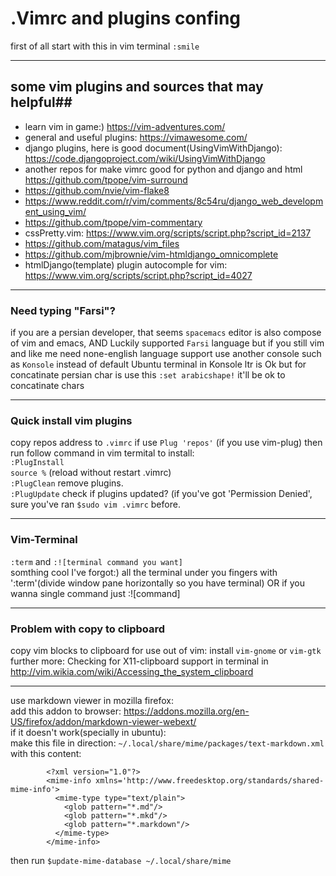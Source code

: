 # .Vimrc and plugins confing #

first of all start with this in vim terminal
``:smile``
- - -
## some vim plugins and sources that may helpful##
* learn vim in game:) https://vim-adventures.com/
* general and useful plugins: https://vimawesome.com/
* django plugins, here is good document(UsingVimWithDjango): https://code.djangoproject.com/wiki/UsingVimWithDjango
* another repos for make vimrc good for python and django and html https://github.com/tpope/vim-surround
* https://github.com/nvie/vim-flake8
* https://www.reddit.com/r/vim/comments/8c54ru/django_web_development_using_vim/
* https://github.com/tpope/vim-commentary
* cssPretty.vim: https://www.vim.org/scripts/script.php?script_id=2137
* https://github.com/matagus/vim_files
* https://github.com/mjbrownie/vim-htmldjango_omnicomplete
* htmlDjango(template) plugin autocomple for vim: https://www.vim.org/scripts/script.php?script_id=4027

- - -
### Need typing "Farsi"? ###
if you are a persian developer, that seems ``spacemacs`` editor is also compose of vim and emacs, AND Luckily supported ``Farsi`` language 
but if you still vim and like me need none-english language support use another console such as ``Konsole`` instead of default Ubuntu terminal
in Konsole ltr is Ok but for concatinate persian char is use this ``:set arabicshape!``
it'll be ok to concatinate chars


- - -
### Quick install vim plugins ###
copy repos address to `.vimrc` if use `Plug 'repos'` (if you use vim-plug) then run follow command in vim termital to install:  
`:PlugInstall`  
`source %` (reload without restart .vimrc)  
`:PlugClean` remove plugins.  
`:PlugUpdate` check if plugins updated?  (if you've got 'Permission Denied', sure you've ran `$sudo vim .vimrc` before.
- - -
### Vim-Terminal ###
`:term` and `:![terminal command you want]`  
somthing cool I've forgot:) all the terminal under you fingers with ':term'(divide window pane horizontally so you have terminal) OR if you wanna single command just :![command]

- - -
### Problem with copy to clipboard ###

copy vim blocks to clipboard for use out of vim: install `vim-gnome` or `vim-gtk` further more:
Checking for X11-clipboard support in terminal in http://vim.wikia.com/wiki/Accessing_the_system_clipboard
- - -
use markdown viewer in mozilla firefox:  
add this addon to browser: https://addons.mozilla.org/en-US/firefox/addon/markdown-viewer-webext/  
if it doesn't work(specially in ubuntu):  
    make this file in direction:
       `~/.local/share/mime/packages/text-markdown.xml`  
	with this content:  
```
        <?xml version="1.0"?>
        <mime-info xmlns='http://www.freedesktop.org/standards/shared-mime-info'>
          <mime-type type="text/plain">
            <glob pattern="*.md"/>
            <glob pattern="*.mkd"/>
            <glob pattern="*.markdown"/>
          </mime-type>
        </mime-info>
```
then run `$update-mime-database ~/.local/share/mime`
